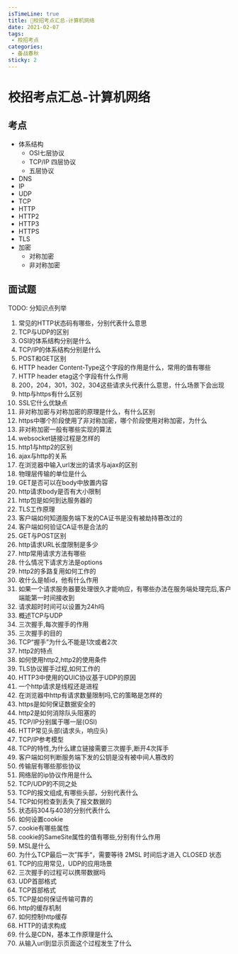 ```yaml
---
isTimeLine: true
title: 🚀校招考点汇总-计算机网络
date: 2021-02-07
tags:
 - 校招考点
categories:
 - 备战春秋
sticky: 2
---
```

# 校招考点汇总-计算机网络

## 考点
* 体系结构
  * OSI七层协议
  * TCP/IP 四层协议
  * 五层协议
* DNS
* IP
* UDP
* TCP
* HTTP
* HTTP2
* HTTP3
* HTTPS
* TLS
* 加密
  * 对称加密
  * 非对称加密

## 面试题
TODO: 分知识点列举

1. 常见的HTTP状态码有哪些，分别代表什么意思
2. TCP与UDP的区别
3. OSI的体系结构分别是什么
4. TCP/IP的体系结构分别是什么
5. POST和GET区别
6. HTTP header Content-Type这个字段的作用是什么，常用的值有哪些
7. HTTP header etag这个字段有什么作用
8. 200，204，301，302，304这些请求头代表什么意思，什么场景下会出现
9.  http与https有什么区别
10. SSL它什么优缺点
11. 非对称加密与对称加密的原理是什么，有什么区别
12. https中哪个阶段使用了非对称加密，哪个阶段使用对称加密，为什么
13. 非对称加密一般有哪些实现的算法
14. websocket链接过程是怎样的
15. http1与http2的区别
16. ajax与http的关系
17. 在浏览器中输入url发出的请求与ajax的区别
18. 物理层传输的单位是什么
19. GET是否可以在body中放置内容
20. http请求body是否有大小限制
21. http包是如何到达服务器的
22. TLS工作原理
23. 客户端如何知道服务端下发的CA证书是没有被劫持篡改过的
24. 客户端如何验证CA证书是合法的
25. GET与POST区别
26. http请求URL长度限制是多少
27. http常用请求方法有哪些
28. 什么情况下请求方法是options
29. http2的多路复用如何工作的
30. 收什么是帧id，他有什么作用
31. 如果一个请求服务器要处理很久才能响应，有哪些办法在服务端处理完后,客户端能第一时间接收到
32. 请求超时时间可以设置为24h吗
33. 概述TCP与UDP
34. 三次握手,每次握手的作用
35. 三次握手的目的
36. TCP“握手”为什么不能是1次或者2次
37. http2的特点
38. 如何使用http2,http2的使用条件
39. TLS协议握手过程,如何工作的
40. HTTP3中使用的QUIC协议基于UDP的原因
41. 一个http请求是线程还是进程
42. 在浏览器中http有请求数量限制吗,它的策略是怎样的
43. https是如何保证数据安全的
44. http2是如何消除队头阻塞的
45. TCP/IP分别属于哪一层(OSI)
46. HTTP常见头部(请求头，响应头)
47. TCP/IP参考模型
48. TCP的特性,为什么建立链接需要三次握手,断开4次挥手
49. 客户端如何判断服务端下发的公钥是没有被中间人篡改的
50. 传输层有哪些那些协议
51. 网络层的ip协议作用是什么
52. TCP/UDP的不同之处
53. TCP的报文组成,有哪些头部，分别代表什么
54. TCP如何检查到丢失了报文数据的
55. 状态码304与403的分别代表什么
56. 如何设置cookie
57. cookie有哪些属性
58. cookie的SameSite属性的值有哪些,分别有什么作用
59. MSL是什么
60. 为什么TCP最后一次”挥手“，需要等待 2MSL 时间后才进入 CLOSED 状态
61. TCP的应用常见，UDP的应用场景
62. 三次握手的过程可以携带数据吗
63. UDP首部格式
64. TCP首部格式
65. TCP是如何保证传输可靠的
66. http的缓存机制
67. 如何控制http缓存
68. HTTP的请求构成
69. 什么是CDN，基本工作原理是什么
70. 从输入url到显示页面这个过程发生了什么

<comment/>
<tongji/>